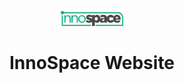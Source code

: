<p align="center">
  <a href="Innospace">
    <img alt="Innospace" src="/src/assets/svg/innospace_logo_greengrey_opti.svg" width="100" />
  </a>
</p>
<h1 align="center">
  InnoSpace Website
</h1>
